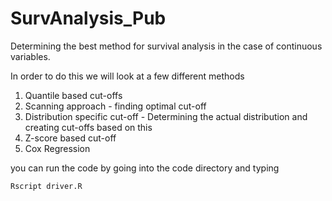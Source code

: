 # SurvAnalysis_Pub
Determining the best method for survival analysis in the case of continuous variables.

In order to do this we will look at a few different methods

1. Quantile based cut-offs
2. Scanning approach - finding optimal cut-off
3. Distribution specific cut-off - Determining the actual distribution and creating cut-offs based on this
4. Z-score based cut-off
5. Cox Regression

you can run the code by going into the code directory and typing 

```Rscript driver.R ```

